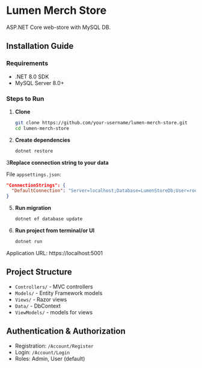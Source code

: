 # Lumen Merch Store

ASP.NET Core web-store with MySQL DB.

## Installation Guide

### Requirements
- .NET 8.0 SDK
- MySQL Server 8.0+

### Steps to Run

1. **Clone**
   ```bash
   git clone https://github.com/your-username/lumen-merch-store.git
   cd lumen-merch-store
   ```

2. **Create dependencies**
   ```bash
   dotnet restore
   ```

3**Replace connection string to your data**

   File `appsettings.json`:
   ```json
   "ConnectionStrings": {
     "DefaultConnection": "Server=localhost;Database=LumenStoreDb;User=root;Password=YOUR_PASSWORD;Port=3306;"
   }
   ```

5. **Run migration**
   ```bash
   dotnet ef database update
   ```

6. **Run project from terminal/or UI**
   ```bash
   dotnet run
   ```

Application URL: https://localhost:5001

## Project Structure

- `Controllers/` - MVC controllers
- `Models/` - Entity Framework models
- `Views/` - Razor views
- `Data/` - DbContext
- `ViewModels/` - models for views

## Authentication & Authorization

- Registration: `/Account/Register`
- Login: `/Account/Login`
- Roles: Admin, User (default)